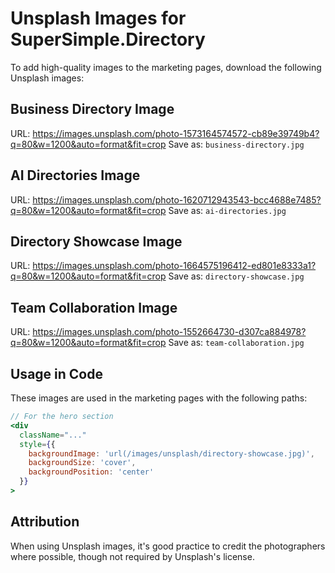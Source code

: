 # Unsplash Images for SuperSimple.Directory

To add high-quality images to the marketing pages, download the following Unsplash images:

## Business Directory Image
URL: https://images.unsplash.com/photo-1573164574572-cb89e39749b4?q=80&w=1200&auto=format&fit=crop
Save as: `business-directory.jpg`

## AI Directories Image
URL: https://images.unsplash.com/photo-1620712943543-bcc4688e7485?q=80&w=1200&auto=format&fit=crop
Save as: `ai-directories.jpg`

## Directory Showcase Image
URL: https://images.unsplash.com/photo-1664575196412-ed801e8333a1?q=80&w=1200&auto=format&fit=crop
Save as: `directory-showcase.jpg`

## Team Collaboration Image
URL: https://images.unsplash.com/photo-1552664730-d307ca884978?q=80&w=1200&auto=format&fit=crop
Save as: `team-collaboration.jpg`

## Usage in Code

These images are used in the marketing pages with the following paths:

```jsx
// For the hero section
<div 
  className="..."
  style={{
    backgroundImage: 'url(/images/unsplash/directory-showcase.jpg)',
    backgroundSize: 'cover',
    backgroundPosition: 'center'
  }}
>
```

## Attribution

When using Unsplash images, it's good practice to credit the photographers where possible, though not required by Unsplash's license.